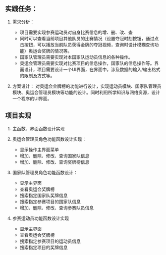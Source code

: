 ## **实践任务：**

1. 需求分析：
    - 项目需要实现参赛运动员对自身比赛信息的增、删、改、查
    - 同时可以查看当前项目其他队员的比赛情况（设置夺冠时刻按钮，通过点击按钮，可以播放当前队员获得金牌的夺冠视频，查询时设计模糊查询功能）奥运会奖牌的情况等。
    - 国家队管理员需要实现对本国家队运动员信息的各种操作。
    - 奥运会管理员需要实现对比赛项目的信息操作，国家队的信息操作等。界面设计，项目需要设计一个UI界面，在界面中，涉及数据的输入/输出格式的限制及方式等。

2. 方案设计： 对奥运会金牌榜的功能进行设计，实现运动员模块、国家队管理员模块、奥运会管理员模块等功能的设计。同时利用所学知识与网络资源，设计一个程序的UI界面。



## 项目实现

1. 主函数、界面函数设计实现

2. 奥运会管理员角色功能函数设计实现：
    - 显示操作主界面菜单
    - 增加、删除、修改、查询国家队信息
    - 增加、删除、修改、查询奖牌榜信息

3. 国家队管理员角色功能函数设计：
    - 显示主界面
    - 查看奥运会奖牌榜
    - 搜索指定国家队奖牌信息
    - 搜索指定参赛项目的国家队信息
    - 增加、删除、修改、查询参赛队员信息
4. 参赛运动员功能函数设计实现
    - 显示主界面
    - 查看奥运会奖牌榜
    - 搜索指定参赛项目的运动员信息
    - 搜索指定项目的奖牌信息


